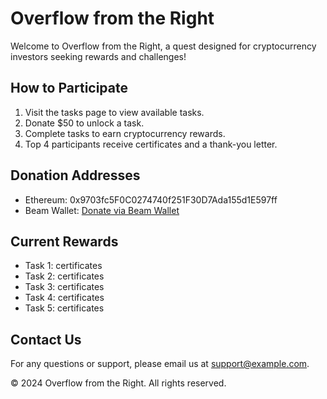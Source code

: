 # Overflow from the Right

Welcome to Overflow from the Right, a quest designed for cryptocurrency investors seeking rewards and challenges!

## How to Participate

1. Visit the tasks page to view available tasks.
2. Donate $50 to unlock a task.
3. Complete tasks to earn cryptocurrency rewards.
4. Top 4 participants receive certificates and a thank-you letter.

## Donation Addresses

- Ethereum: 0x9703fc5F0C0274740f251F30D7Ada155d1E597ff
- Beam Wallet: [Donate via Beam Wallet](https://beam.eco/u/helga)

## Current Rewards

- Task 1: certificates
- Task 2: certificates
- Task 3: certificates
- Task 4: certificates
- Task 5: certificates

## Contact Us

For any questions or support, please email us at [support@example.com](mailto:olgatelb@gmail.com).

© 2024 Overflow from the Right. All rights reserved.

